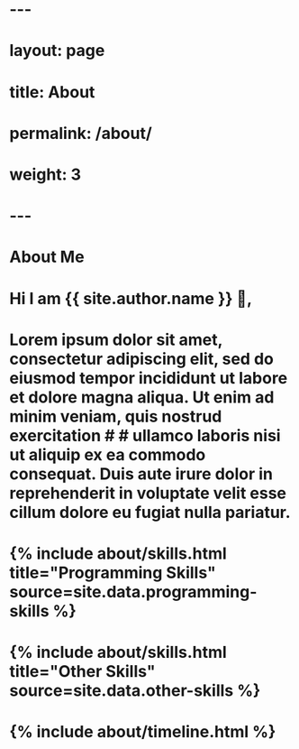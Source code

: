 # ---
# layout: page
# title: About
# permalink: /about/
# weight: 3
# ---

# **About Me**

# Hi I am **{{ site.author.name }}** :wave:,<br>
# Lorem ipsum dolor sit amet, consectetur adipiscing elit, sed do eiusmod tempor incididunt ut labore et dolore magna aliqua. Ut enim ad minim veniam, quis nostrud exercitation # # ullamco laboris nisi ut aliquip ex ea commodo consequat. Duis aute irure dolor in reprehenderit in voluptate velit esse cillum dolore eu fugiat nulla pariatur.

# <div class="row">
# {% include about/skills.html title="Programming Skills" source=site.data.programming-skills %}
# {% include about/skills.html title="Other Skills" source=site.data.other-skills %}
# </div>

# <div class="row">
# {% include about/timeline.html %}
# </div>
